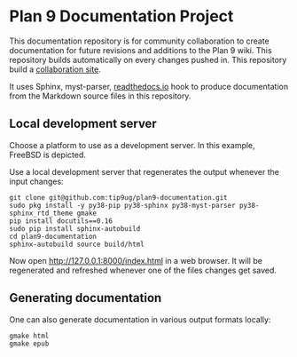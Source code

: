 Plan 9 Documentation Project
=============================
This documentation repository is for community collaboration to create documentation for future revisions and additions to the Plan 9 wiki. This repository builds automatically on every changes pushed in. This repository build a [collaboration site](https://plan9-documentation.readthedocs.io).

It uses Sphinx, myst-parser, [readthedocs.io](https://readthedocs.io) hook to produce documentation from the Markdown source files in this repository.



## Local development server 

Choose a platform to use as a development server. In this example, FreeBSD is depicted.

Use a local development server that regenerates the output whenever the input changes:

```
git clone git@github.com:tip9ug/plan9-documentation.git
sudo pkg install -y py38-pip py38-sphinx py38-myst-parser py38-sphinx_rtd_theme gmake
pip install docutils==0.16
sudo pip install sphinx-autobuild
cd plan9-documentation
sphinx-autobuild source build/html
```

Now open http://127.0.0.1:8000/index.html in a web browser. It will be regenerated and refreshed whenever one of the files changes get saved.

## Generating documentation

One can also generate documentation in various output formats locally:

```
gmake html
gmake epub

```
